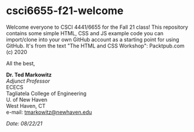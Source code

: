 # csci6655-f21-welcome

Welcome everyone to CSCI 4441/6655 for the Fall 21 class! This repository contains some simple HTML, CSS and JS example code you can import/clone into your own GitHub account as a starting point for using GitHub. It's from the text "The HTML and CSS Workshop": Packtpub.com (c) 2020

All the best,

**Dr. Ted Markowitz**  
*Adjunct Professor*  
ECECS  
Tagliatela College of Engineering  
U. of New Haven  
West Haven, CT  
e-mail: [tmarkowitz@newhaven.edu](tmarkowitz@newhaven.edu)

*Date: 08/22/21*